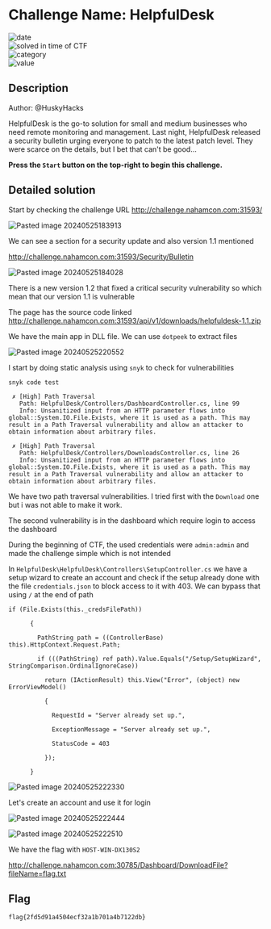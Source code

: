 
# Challenge Name: HelpfulDesk


![date](https://img.shields.io/badge/date-23.02.2023-brightgreen.svg)  
![solved in time of CTF](https://img.shields.io/badge/solved-in%20time%20of%20CTF-brightgreen.svg)   
![category](https://img.shields.io/badge/category-WEB-blueviolet.svg)   
![value](https://img.shields.io/badge/value-50-blue.svg)  

## Description

Author: @HuskyHacks  
  
HelpfulDesk is the go-to solution for small and medium businesses who need remote monitoring and management. Last night, HelpfulDesk released a security bulletin urging everyone to patch to the latest patch level. They were scarce on the details, but I bet that can't be good...  
  
**Press the `Start` button on the top-right to begin this challenge.**

## Detailed solution

Start by checking the challenge URL http://challenge.nahamcon.com:31593/

![Pasted image 20240525183913](https://github.com/BaadMaro/CTF/assets/72421091/c57a7d60-bbbe-4a27-b2db-fc75dc97cbca)

We can see a section for a security update and also version 1.1 mentioned

http://challenge.nahamcon.com:31593/Security/Bulletin

![Pasted image 20240525184028](https://github.com/BaadMaro/CTF/assets/72421091/9bab6048-cd6e-471f-842b-b1aadafb1c8d)

There is a new version 1.2 that fixed a critical security vulnerability so which mean that our version 1.1 is vulnerable

The page has the source code linked http://challenge.nahamcon.com:31593/api/v1/downloads/helpfuldesk-1.1.zip

We have the main app in DLL file. We can use `dotpeek` to extract files

![Pasted image 20240525220552](https://github.com/BaadMaro/CTF/assets/72421091/f8ecbcb1-3467-4ed8-8074-dc0b575d2146)

I start by doing static analysis using `snyk` to check for vulnerabilities

```
snyk code test
```

```
 ✗ [High] Path Traversal 
   Path: HelpfulDesk/Controllers/DashboardController.cs, line 99 
   Info: Unsanitized input from an HTTP parameter flows into global::System.IO.File.Exists, where it is used as a path. This may result in a Path Traversal vulnerability and allow an attacker to obtain information about arbitrary files.

 ✗ [High] Path Traversal 
   Path: HelpfulDesk/Controllers/DownloadsController.cs, line 26 
   Info: Unsanitized input from an HTTP parameter flows into global::System.IO.File.Exists, where it is used as a path. This may result in a Path Traversal vulnerability and allow an attacker to obtain information about arbitrary files.
```

We have two path traversal vulnerabilities. I tried first with the `Download` one but i was not able to make it work. 

The second vulnerability is in the dashboard which require login to access the dashboard

During the beginning of CTF, the used credentials were `admin:admin` and made the challenge simple which is not intended 

In `HelpfulDesk\HelpfulDesk\Controllers\SetupController.cs` we have a setup wizard to create an account and check if the setup already done with the file `credentials.json` to block access to it with 403. We can bypass that using `/` at the end of path

```
if (File.Exists(this._credsFilePath))

      {

        PathString path = ((ControllerBase) this).HttpContext.Request.Path;

        if (((PathString) ref path).Value.Equals("/Setup/SetupWizard", StringComparison.OrdinalIgnoreCase))

          return (IActionResult) this.View("Error", (object) new ErrorViewModel()

          {

            RequestId = "Server already set up.",

            ExceptionMessage = "Server already set up.",

            StatusCode = 403

          });

      }
```

![Pasted image 20240525222330](https://github.com/BaadMaro/CTF/assets/72421091/f0709f48-b517-466d-a836-237d5644385c)

Let's create an account and use it for login

![Pasted image 20240525222444](https://github.com/BaadMaro/CTF/assets/72421091/50d09f16-af65-463f-bdf1-abfb2c9d8737)

![Pasted image 20240525222510](https://github.com/BaadMaro/CTF/assets/72421091/46ed6431-05e2-489f-86bb-3b1aee4e237f)

We have the flag with `HOST-WIN-DX130S2`

http://challenge.nahamcon.com:30785/Dashboard/DownloadFile?fileName=flag.txt

## Flag

```
flag{2fd5d91a4504ecf32a1b701a4b7122db}
```

